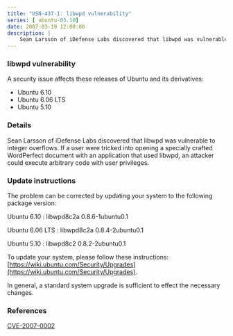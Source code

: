 ```yaml
---
title: "USN-437-1: libwpd vulnerability"
series: [ ubuntu-05.10]
date: 2007-03-19 12:00:00
description: |
    Sean Larsson of iDefense Labs discovered that libwpd was vulnerable to  integer overflows.  If a user were tricked into opening a specially  crafted WordPerfect document with an application that used libwpd, an  attacker could execute arbitrary code with user privileges.
--- 
```

 
### libwpd vulnerability

A security issue affects these releases of Ubuntu and its derivatives:

* Ubuntu 6.10
* Ubuntu 6.06 LTS
* Ubuntu 5.10

### Details

Sean Larsson of iDefense Labs discovered that libwpd was vulnerable to integer overflows. If a user were tricked into opening a specially crafted WordPerfect document with an application that used libwpd, an attacker could execute arbitrary code with user privileges.

### Update instructions

The problem can be corrected by updating your system to the following package version:

Ubuntu 6.10
 : libwpd8c2a <span>0.8.6-1ubuntu0.1</span>

Ubuntu 6.06 LTS
 : libwpd8c2a <span>0.8.4-2ubuntu0.1</span>

Ubuntu 5.10
 : libwpd8c2 <span>0.8.2-2ubuntu0.1</span>

To update your system, please follow these instructions: [https://wiki.ubuntu.com/Security/Upgrades](https://wiki.ubuntu.com/Security/Upgrades).

In general, a standard system upgrade is sufficient to effect the necessary changes.

### References

 [CVE-2007-0002](http://people.ubuntu.com/~ubuntu-security/cve/CVE-2007-0002)
 
